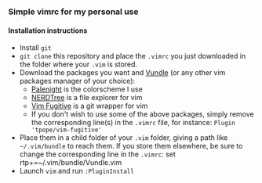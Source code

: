 ### Simple vimrc for my personal use

#### Installation instructions
- Install `git`
- `git clone` this repository and place the `.vimrc` you just downloaded in the folder where your `.vim` is stored.
- Download the packages you want and [Vundle](https://github.com/VundleVim/Vundle.vim) (or any other vim packages manager of your choice):
  - [Palenight](https://github.com/drewtempelmeyer/palenight.vim) is the colorscheme I use
  - [NERDTree](https://github.com/preservim/nerdtree) is a file explorer for vim
  - [Vim Fugitive](https://github.com/tpope/vim-fugitive) is a git wrapper for vim
  - If you don't wish to use some of the above packages, simply remove the corresponding line(s) in the `.vimrc` file, for instance:
  `Plugin 'tpope/vim-fugitive'`
- Place them in a child folder of your `.vim` folder, giving a path like `~/.vim/bundle` to reach them. If you store them elsewhere, be sure to change the corresponding line in the `.vimrc`:
    set rtp+=~/.vim/bundle/Vundle.vim
- Launch `vim` and run `:PluginInstall`
